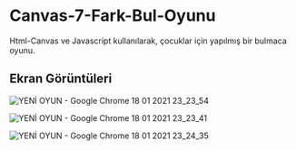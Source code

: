 # Canvas-7-Fark-Bul-Oyunu
Html-Canvas ve Javascript kullanılarak, çocuklar için yapılmış bir bulmaca oyunu.

## Ekran Görüntüleri
![YENİ OYUN - Google Chrome 18 01 2021 23_23_54](https://user-images.githubusercontent.com/41463201/104960172-c2c46b00-59e4-11eb-8503-cd8e6590fcd2.png)

![YENİ OYUN - Google Chrome 18 01 2021 23_23_41](https://user-images.githubusercontent.com/41463201/104960177-c526c500-59e4-11eb-8639-cad93a0cc535.png)

![YENİ OYUN - Google Chrome 18 01 2021 23_24_35](https://user-images.githubusercontent.com/41463201/104960182-c7891f00-59e4-11eb-974d-435c1d110be4.png)
